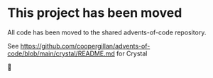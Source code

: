 # This project has been moved

All code has been moved to the shared advents-of-code repository.

See https://github.com/coopergillan/advents-of-code/blob/main/crystal/README.md for Crystal

:wave:
